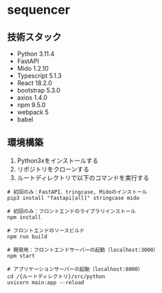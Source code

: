 # sequencer

## 技術スタック

- Python 3.11.4
- FastAPI
- Mido 1.2.10
- Typescript 5.1.3
- React 18.2.0
- bootstrap 5.3.0
- axios 1.4.0
- npm 9.5.0
- webpack 5
- babel
  
## 環境構築

1. Python3xをインストールする
2. リポジトリをクローンする
3. ルートディレクトリで以下のコマンドを実行する

```shell
# 初回のみ：FastAPI、tringcase, Midoのインストール
pip3 install "fastapi[all]" stringcase mido

# 初回のみ：フロントエンドのライブラリインストール
npm install

# フロントエンドのソースビルド
npm run build

# 開発用：フロントエンドサーバーの起動（localhost:3000）
npm start

# アプリケーションサーバーの起動（localhost:8000）
cd /{ルートディレクトリ}/src/python
uvicorn main:app --reload
```
